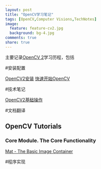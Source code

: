 ```yaml
---
layout: post
title: "OpenCV学习笔记"
tags: [OpenCV,Computer Visions,TechNotes]
image:
  feature: feature-cv2.jpg
  background: bg-4.jpg
comments: true
share: true
---
```

主要记录[OpenCV 2](http://opencv.org/)学习历程，包括

#安装配置

<div markdown="0">
<a href="http://oncemore2020.github.io/blog/opencv2install" class="btn btn-success">OpenCV2安装</a>
<a href="http://oncemore2020.github.io/blog/opencv2linux/" class="btn btn-success">快速开始OpenCV</a>
</div>

#技术笔记

<div markdown="0">
<a href="http://oncemore2020.github.io/blog/opencv2basic" class="btn btn-success">OpenCV2基础操作</a>
</div>

#文档翻译

## OpenCV Tutorials

### Core Module. The Core Functionality

<div markdown="0">
<a href="http://oncemore2020.github.io/blog/opencv2mat" class="btn btn-success">Mat - The Basic Image Container</a>
</div>

#程序实现
